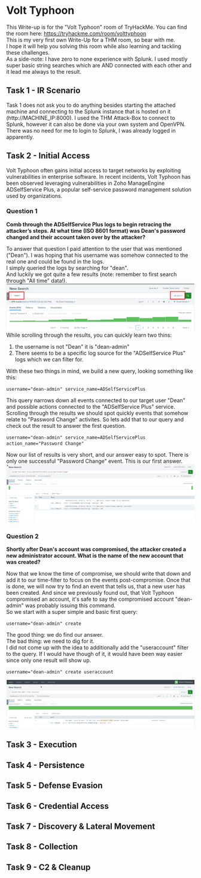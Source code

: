 # Volt Typhoon
This Write-up is for the "Volt Typhoon" room of TryHackMe. You can find the room here: https://tryhackme.com/room/volttyphoon  
This is my very first own Write-Up for a THM room, so bear with me.  
I hope it will help you solving this room while also learning and tackling these challenges.  
As a side-note: I have zero to none experience with Splunk. I used mostly super basic string searches which are AND connected with each other and it lead me always to the result.

## Task 1 - IR Scenario
Task 1 does not ask you to do anything besides starting the attached machine and connecting to the Splunk instance that is hosted on it (http://MACHINE_IP:8000). I used the THM Attack-Box to connect to Splunk, however it can also be done via your own system and OpenVPN.  
There was no need for me to login to Splunk, I was already logged in apparently.

## Task 2 - Initial Access
Volt Typhoon often gains initial access to target networks by exploiting vulnerabilities in enterprise software. In recent incidents, Volt Typhoon has been observed leveraging vulnerabilities in Zoho ManageEngine ADSelfService Plus, a popular self-service password management solution used by organizations.

### Question 1
**Comb through the ADSelfService Plus logs to begin retracing the attacker’s steps. At what time (ISO 8601 format) was Dean's password changed and their account taken over by the attacker?**

To answer that question I paid attention to the user that was mentioned ("Dean"). I was hoping that his username was somehow connected to the real one and could be found in the logs.  
I simply queried the logs by searching for "dean".  
And luckily we got quite a few results (note: remember to first search through "All time" data!).
![alt text](image-1.png)
While scrolling through the results, you can quickly learn two thins:
1. the username is not "Dean" it is "dean-admin"
2. There seems to be a specific log source for the "ADSelfService Plus" logs which we can filter for.

With these two things in mind, we build a new query, looking something like this:
```
username="dean-admin" service_name=ADSelfServicePlus
```

This query narrows down all events connected to our target user "Dean" and possible actions connected to the "ADSelfService Plus" service. Scrolling through the results we should spot quickly events that somehow relate to "Password Change" activites. So lets add that to our query and check out the result to answer the first question.

```
username="dean-admin" service_name=ADSelfServicePlus action_name="Password Change"
```

Now our list of results is very short, and our answer easy to spot. There is only one successful "Password Change" event. This is our first answer.
![alt text](image.png)

### Question 2
**Shortly after Dean's account was compromised, the attacker created a new administrator account. What is the name of the new account that was created?**

Now that we know the time of compromise, we should write that down and add it to our time-filter to focus on the events post-compromise.
Once that is done, we will now try to find an event that tells us, that a new user has been created. And since we previously found out, that Volt Typhoon compromised an account, it's safe to say the compromised account "dean-admin" was probably issuing this command.  
So we start with a super simple and basic first query:
```
username="dean-admin" create
```
The good thing: we do find our answer.  
The bad thing: we need to dig for it.  
I did not come up with the idea to additionally add the "useraccount" filter to the query. If I would have though of it, it would have been way easier since only one result will show up.

```
username="dean-admin" create useraccount
```
![alt text](image-2.png)

## Task 3 - Execution
## Task 4 - Persistence
## Task 5 - Defense Evasion
## Task 6 - Credential Access
## Task 7 - Discovery & Lateral Movement
## Task 8 - Collection
## Task 9 - C2 & Cleanup
